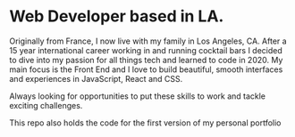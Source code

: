 # Web Developer based in LA.

Originally from France, I now live with my family in Los Angeles, CA.
After a 15 year international career working in and running cocktail bars I decided to dive into my passion for all things tech and learned to code in 2020. My main focus is the Front End and I love to build beautiful, smooth interfaces and experiences in JavaScript, React and CSS.

Always looking for opportunities to put these skills to work and tackle exciting challenges.

This repo also holds the code for the first version of my personal portfolio

